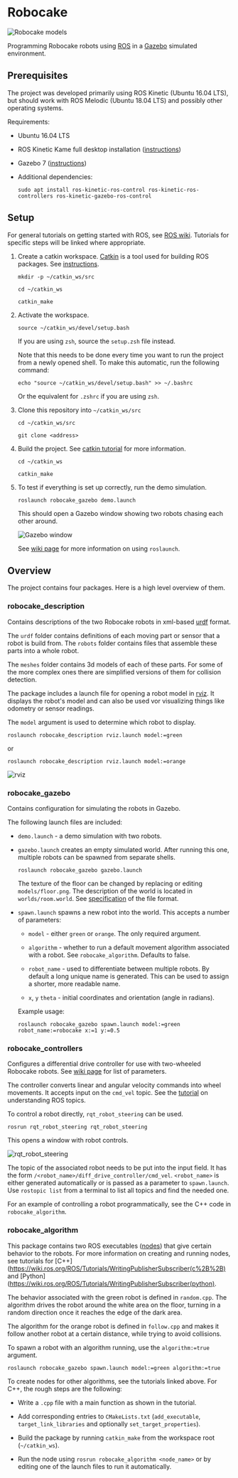 # Robocake

![Robocake models](1.png)

Programming Robocake robots using [ROS](https://www.ros.org/) in a
[Gazebo](http://gazebosim.org/) simulated environment.

## Prerequisites

The project was developed primarily using ROS Kinetic (Ubuntu 16.04 LTS), but
should work with ROS Melodic (Ubuntu 18.04 LTS) and possibly other operating
systems.

Requirements:

- Ubuntu 16.04 LTS
- ROS Kinetic Kame full desktop installation
  ([instructions](https://wiki.ros.org/kinetic/Installation/Ubuntu))
- Gazebo 7
  ([instructions](http://gazebosim.org/tutorials?tut=install_ubuntu&cat=install))
- Additional dependencies:

  `sudo apt install ros-kinetic-ros-control ros-kinetic-ros-controllers
  ros-kinetic-gazebo-ros-control`

## Setup

For general tutorials on getting started with ROS, see
[ROS wiki](https://wiki.ros.org/ROS/Tutorials). Tutorials for specific steps will
be linked where appropriate.

1. Create a catkin workspace. [Catkin](https://wiki.ros.org/catkin) is a tool
   used for building ROS packages. See
   [instructions](https://wiki.ros.org/catkin/Tutorials/create_a_workspace).

   `mkdir -p ~/catkin_ws/src`

   `cd ~/catkin_ws`

   `catkin_make`

2. Activate the workspace.

   `source ~/catkin_ws/devel/setup.bash`

   If you are using `zsh`, source the `setup.zsh` file instead.

   Note that this needs to be done every time you want to run the project from a
   newly opened shell. To make this automatic, run the following command:

   `echo "source ~/catkin_ws/devel/setup.bash" >> ~/.bashrc`

   Or the equivalent for `.zshrc` if you are using `zsh`.

3. Clone this repository into `~/catkin_ws/src`

   `cd ~/catkin_ws/src`

   `git clone <address>`

4. Build the project. See
   [catkin tutorial](https://wiki.ros.org/catkin/Tutorials/using_a_workspace)
   for more information.

   `cd ~/catkin_ws`

   `catkin_make`

5. To test if everything is set up correctly, run the demo simulation.

   `roslaunch robocake_gazebo demo.launch`

   This should open a Gazebo window showing two robots chasing each other around.

   ![Gazebo window](2.png)

   See [wiki page](https://wiki.ros.org/roslaunch) for more information on using
   `roslaunch`.

## Overview

The project contains four packages. Here is a high level overview of them.

### robocake\_description

Contains descriptions of the two Robocake robots in xml-based
[urdf](https://wiki.ros.org/urdf) format.

The `urdf` folder contains definitions of each moving part or sensor that a
robot is build from. The `robots` folder contains files that assemble these
parts into a whole robot.

The `meshes` folder contains 3d models of each of these parts. For some of the
more complex ones there are simplified versions of them for collision detection.

The package includes a launch file for opening a robot model in
[rviz](https://wiki.ros.org/rviz). It displays the robot's model and can also be
used vor visualizing things like odometry or sensor readings.

The `model` argument is used to determine which robot to display.

`roslaunch robocake_description rviz.launch model:=green`

or

`roslaunch robocake_description rviz.launch model:=orange`

![rviz](3.png)

### robocake\_gazebo

Contains configuration for simulating the robots in Gazebo.

The following launch files are included:

- `demo.launch` - a demo simulation with two robots.

- `gazebo.launch` creates an empty simulated world. After running this one,
  multiple robots can be spawned from separate shells.

  `roslaunch robocake_gazebo gazebo.launch`

  The texture of the floor can be changed by replacing or editing
  `models/floor.png`. The description of the world is located in
  `worlds/room.world`. See
  [specification](http://sdformat.org/spec?ver=1.6&elem=world) of the file
  format.

- `spawn.launch` spawns a new robot into the world. This accepts a number of
  parameters:

  - `model` - either `green` or `orange`. The only required argument.

  - `algorithm` - whether to run a default movement algorithm associated with a
    robot. See `robocake_algorithm`. Defaults to false.

  - `robot_name` - used to differentiate between multiple robots. By default a
    long unique name is generated. This can be used to assign a shorter, more
    readable name.

  - `x`, `y` `theta` - initial coordinates and orientation (angle in radians).

  Example usage:

  `roslaunch robocake_gazebo spawn.launch model:=green robot_name:=robocake x:=1 y:=0.5`

### robocake\_controllers

Configures a differential drive controller for use with two-wheeled Robocake
robots. See [wiki page](https://wiki.ros.org/diff_drive_controller) for list of
parameters.

The controller converts linear and angular velocity commands into wheel
movements. It accepts input on the `cmd_vel` topic. See the
[tutorial](http://wiki.ros.org/ROS/Tutorials/UnderstandingTopics) on
understanding ROS topics.

To control a robot directly, `rqt_robot_steering` can be used.

`rosrun rqt_robot_steering rqt_robot_steering`

This opens a window with robot controls.

![rqt\_robot\_steering](4.png)

The topic of the associated robot needs to be put into the input field. It has
the form `/<robot_name>/diff_drive_controller/cmd_vel`. `<robot_name>` is either
generated automatically or is passed as a parameter to `spawn.launch`. Use
`rostopic list` from a terminal to list all topics and find the needed one.

For an example of controlling a robot programmatically, see the C++ code in
`robocake_algorithm`.

### robocake\_algorithm

This package contains two ROS executables ([nodes](https://wiki.ros.org/Nodes))
that give certain behavior to the robots. For more information on creating and
running nodes, see tutorials for
[C++](https://wiki.ros.org/ROS/Tutorials/WritingPublisherSubscriber(c%2B%2B) and
[Python](https://wiki.ros.org/ROS/Tutorials/WritingPublisherSubscriber(python).

The behavior associated with the green robot is defined in `random.cpp`.
The algorithm drives the robot around the white area on the floor, turning in a
random direction once it reaches the edge of the dark area.

The algorithm for the orange robot is defined in `follow.cpp` and makes it
follow another robot at a certain distance, while trying to avoid collisions.

To spawn a robot with an algorithm running, use the `algorithm:=true` argument.

`roslaunch robocake_gazebo spawn.launch model:=green algorithm:=true`

To create nodes for other algorithms, see the tutorials linked above. For C++,
the rough steps are the following:

- Write a `.cpp` file with a main function as shown in the tutorial.

- Add corresponding entries to `CMakeLists.txt` (`add_executable`,
`target_link_libraries` and optionally `set_target_properties`).

- Build the package by running `catkin_make` from the workspace root
(`~/catkin_ws`).

- Run the node using `rosrun robocake_algorithm <node_name>` or by editing one
of the launch files to run it automatically.
